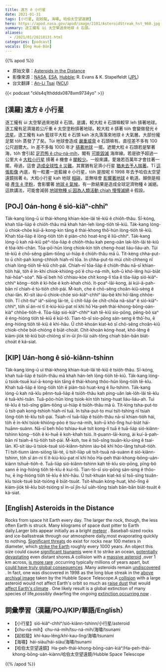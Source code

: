 ```yaml
---
title: 遠方 ê 小行星
date: 2021-01-31
tags: [小行星, 起蛟龍, 海嘯, 哈伯太空望遠鏡]
hero: https://apod.nasa.gov/apod/image/2101/AsteroidStreak_hst_960.jpg
summary: 逐工攏有 ùi 太空掔過來地球 ê 石頭。
aliases:
  - /2021/01/20210131.html
categories: [podcast]
vocals: [Ông Huē-Bûn]
---
```


{{% apod %}}

- 原始文章：[Asteroids in the Distance](https://apod.nasa.gov/apod/ap210131.html)
- 影像來源：[NASA](https://www.nasa.gov/), [ESA](https://www.esa.int/), [Hubble](https://www.nasa.gov/mission_pages/hubble/main/index.html); R. Evans & K. Stapelfeldt ([JPL](https://www.jpl.nasa.gov/))
- 台文翻譯：[An-Li Tsai](mailto:thianbun.taigi@gmail.com) ([NCU](https://www.astro.ncu.edu.tw))

{{< podcast "ckls4q1thdddx0878xm9734yo" >}}

## [漢羅] 遠方 ê 小行星

逐工攏有 ùi 太空掔過來地球 ê 石頭。是講，較大粒 ê 石頭嘛較罕 leh 挵著地球。逐工攏有足濟幾若公斤重 ê 太空塗粉挵著地球。較大粒 ê 挵著 to̍h 會變做發光 ê [流星](https://solarsystem.nasa.gov/asteroids-comets-and-meteors/meteors-and-meteorites/in-depth/)。逐工攏有 kah 籃球平大粒 ê 石頭 kah 冰丸落落來地球 ê 大氣層。大部份攏足緊 to̍h 蒸發了了矣。Tùi 地球會造成 [嚴重威脅](https://cneos.jpl.nasa.gov/sentry/) ê 石頭嘛有。直徑差不多有 100 公尺遐爾大。In 差不多每 1000 年才 [挵著地球](https://en.wikipedia.org/wiki/Meteor_Crater#/media/File:Meteorcrater.jpg) 一擺。遮爾大粒 ê 石頭若是掔著海，to̍h 會引起 [足恐怖 ê chu-ná-mih](https://link.springer.com/article/10.1007/s11069-020-04086-6)，閣有 [可能毀滅](https://astronomy.com/news/2020/12/common-misconceptions-about-doomsday-asteroid-impacts) 海岸線。若是欲予超過一公里大 ê [大粒小行星](https://www.boredpanda.com/size-of-asteroids-alvaro-gracia-montoya/) 摃著 ê 機會 ē [閣較少](https://en.wikipedia.org/wiki/Impact_event#/media/File:SmallAsteroidImpacts-Frequency-Bolide-20141114.jpg)。一般來講，愛幾若百萬年才會拄著一擺。毋過，這會 [造成全球性 ê 災難](https://cneos.jpl.nasa.gov/sentry/intro.html)。其實猶有足濟小行星 [猶未去予人揣著](https://spacewatch.lpl.arizona.edu/)。Tī [這張影像](https://hubblesite.org/image/616/category/39-asteroids) 內底，有一粒畫一逝藍線 ê 小行星，to̍h 是按呢 tī 1998 年去予哈伯太空望遠鏡揣著 ê。大粒小行星 kah 地球 [相碰](https://apod.nasa.gov/apod/ap050308.html)，並無啥會 [影響著地球](https://youtu.be/4Wrc4fHSCpw) ê 軌道。顛倒是相碰 [產生 ê 塗粉](https://www.youtube.com/watch?v=95tmYmeHf84)，會影響著 [地球 ê 氣候](https://en.wikipedia.org/wiki/Impact_winter)。有一款結果是造成全球足濟物種 ê 滅絕。這款講法，可能會減弱 [地球物種 sī 因為人類活動 chiah 慢慢滅絕](https://en.wikipedia.org/wiki/Holocene_extinction) ê 假設。

## [POJ] Oán-hong ê sió-kiâⁿ-chhiⁿ

Ta̍k-kang lóng-ū ùi thài-khong khian-kòe-lâi tē-kiû ê chio̍h-thâu. Sī-kóng, khah tōa-lia̍p ê chio̍h-thâu mā khah hán-leh lòng-tio̍h tē-kiû. Ta̍k-kang lóng-ū chiok-chōe kúi-ā-kong-kin tāng ê thài-khong thô͘-hún lòng-tio̍h tē-kiû. Khah tōa-lia̍p ê lòng-tio̍h to̍h ē piàn-chò hoat-kng ê liû-chhiⁿ. Ta̍k-kang lóng-ū kah nâ-kiû pêⁿ-tōa-lia̍p ê chio̍h-thâu kah peng-oân lak-lo̍h-lâi tē-kiû ê tōa-khì-chân. Tōa-pō͘-hūn lóng chiok-kín to̍h cheng-hoat liáu-liáu-ah. Tùi tē-kiû ē chō-sêng giâm-tiōng ui-hia̍p ê chio̍h-thâu mā ū. Ti̍t-kèng chha-put-to ū chi̍t-pah kong-chhioh hiah-nī tōa. In chha-put-to múi chi̍t-chheng nî chiah lòng-tio̍h tē-kiû chi̍t-pái. Chiah-nī tōa-lia̍p ê chio̍h-thâu nā-sī khian-tio̍h hái, to̍h ē ín-khí chiok-khióng-pò͘ ê chu-ná-mih, koh-ū khó-lêng húi-bia̍t hái-hōaⁿ-sòaⁿ. Nā-sī beh hō͘ chhiau-kòe chi̍t kong-lí tōa ê tōa-lia̍p sió-kiâⁿ-chhiⁿ kòng--tio̍h ê ki-hōe ē koh-khah chió. It-poaⁿ-lāi-kong, ài kúi-ā-pah-bān nî chiah-ē tú-tio̍h chi̍t-pái. M̄-koh, che ē chō-sêng choân-kiû-sèng ê chai-lān. Kî-si̍t iáu-ū chiok-chōe sió-kiâⁿ-chhiⁿ iáu-bē khì hō͘-lâng chhōe-tio̍h. Tī chit-tiuⁿ iáⁿ-siōng lāi-té, ū chi̍t-lia̍p ōe chi̍t-chōa nâ-sòaⁿ ê sió-kiâⁿ-chhiⁿ, to̍h sī án-ni tī it-kiú-kiú-pat nî khì hō͘ Ha-peh thài-khong-bōng-oán-kiàⁿ chhōe-tio̍h-ê. Tōa-lia̍p sió-kiâⁿ-chhiⁿ kah tē-kiû sio-pōng, pēng-bô saⁿ ē éng-hióng tio̍h tē-kiû ê kúi-tō. Tian-tò-sī sio-pōng sán-seng ê thô͘-hu, ē éng-hióng tio̍h tē-kiû ê khì-hāu. Ū chit-khoán kiat-kó sī chō-sêng choân-kiû chiok-chōe bu̍t-chióng ê bia̍t-choa̍t. Chit-khoán kóng-hoat, khó-lêng ē kiám-jio̍k tē-kiû bu̍t-chióng sī in-ūi jîn-lūi oa̍h-tōng chiah bān-bān bia̍t-choa̍t ê ká-siat.

## [KIP] Uán-hong ê sió-kiânn-tshinn

Ta̍k-kang lóng-ū uì thài-khong khian-kuè-lâi tē-kiû ê tsio̍h-thâu. Sī-kóng, khah tuā-lia̍p ê tsio̍h-thâu mā khah hán-leh lòng-tio̍h tē-kiû. Ta̍k-kang lóng-ū tsiok-tsuē kuí-ā-kong-kin tāng ê thài-khong thôo-hún lòng-tio̍h tē-kîu. Khah tuā-lia̍p ê lòng-tio̍h to̍h ē piàn-tsò huat-kng ê lîu-tshinn. Ta̍k-kang lóng-ū kah nâ-kîu pênn-tuā-lia̍p ê tsio̍h-thâu kah ping-uân lak-lo̍h-lâi tē-kîu ê tuā-khì-tsân. Tuā-pōo-hūn lóng tsiok-kín to̍h tsing-huat liáu-liáu-ah. Tuì tē-kîu ē tsō-sîng giâm-tiōng ui-hia̍p ê tsio̍h-thâu mā ū. Ti̍t-kìng tsha-put-to ū tsi̍t-pah kong-tshioh hiah-nī tuā. In tsha-put-to muí tsi̍t-tshing nî tsiah lòng-tio̍h tē-kîu tsi̍t-pái. Tsiah-nī tuā-lia̍p ê tsio̍h-thâu nā-sī khian-tio̍h hái, to̍h ē ín-khí tsiok-khióng-pòo ê tsu-ná-mih, koh-ū khó-lîng huí-bia̍t hái-huānn-suànn. Nā-sī beh hōo tshiau-kuè tsi̍t kong-lí tuā ê tuā-lia̍p sió-kiânn-tshinn kòng--tio̍h ê ki-huē ē koh-khah tsió. It-puann-lāi-kong, ài kuí-ā-pah-bān nî tsiah-ē tú-tio̍h tsi̍t-pái. M̄-koh, tse ē tsō-sîng tsuân-kîu-sìng ê tsai-lān. Kî-si̍t iáu-ū tsiok-tsuē sió-kiânn-tshinn iáu-bē khì hōo-lâng tshuē-tio̍h. Tī tsit-tiunn iánn-siōng lāi-té, ū tsi̍t-lia̍p uē tsi̍t-tsuā nâ-suànn ê sió-kiânn-tshinn, to̍h sī án-ni tī it-kiú-kiú-pat nî khì hōo Ha-peh thài-khong-bōng-uán-kiànn tshuē-tio̍h-ê. Tuā-lia̍p sió-kiânn-tshinn kah tē-kîu sio-pōng, pīng-bô sann ē íng-hióng tio̍h tē-kîu ê kuí-tō. Tian-tò-sī sio-pōng sán-sing ê thôo-hu, ē íng-hióng tio̍h tē-kîu ê khì-hāu. Ū tsit-khuán kiat-kó sī tsō-sîng tsuân-kîu tsiok-tsuē bu̍t-tsióng ê bia̍t-tsua̍t. Tsit-khuán kóng-huat, khó-lîng ē kiám-jio̍k tē-kîu bu̍t-tsióng sī in-uī jîn-luī ua̍h-tōng tsiah bān-bān bia̍t-tsua̍t ê ká-siat.

## [English] Asteroids in the Distance 

Rocks from space hit Earth every day. The larger the rock, though, the less often Earth is struck. Many kilograms of space dust pitter to Earth daily.Larger bits appear initially as a bright [meteor](https://solarsystem.nasa.gov/asteroids-comets-and-meteors/meteors-and-meteorites/in-depth/) . Baseball-sized rocks and ice-ballsstreak through our atmosphere daily,most evaporating quickly to nothing. [Significant threats](https://cneos.jpl.nasa.gov/sentry/) do exist for rocks near 100 meters in diameter, which [strike the Earth](https://en.wikipedia.org/wiki/Meteor_Crater#/media/File:Meteorcrater.jpg) roughly every 1000 years. An object this size could cause [significant tsunamis](https://link.springer.com/article/10.1007/s11069-020-04086-6) were it to strike an ocean, [potentially devastating](https://astronomy.com/news/2020/12/common-misconceptions-about-doomsday-asteroid-impacts) even distant shores.A collision with a [massive asteroid](https://www.boredpanda.com/size-of-asteroids-alvaro-gracia-montoya/) ,over 1 km across, [is more rare](https://en.wikipedia.org/wiki/Impact_event#/media/File:SmallAsteroidImpacts-Frequency-Bolide-20141114.jpg) ,occurring typically millions of years apart, but [could have truly global consequences](https://cneos.jpl.nasa.gov/sentry/intro.html) .Many asteroids remain [undiscovered](https://spacewatch.lpl.arizona.edu/) . In fact, one was discovered in 1998 as the long blue streak in the [above archival image](https://hubblesite.org/image/616/category/39-asteroids) taken by the Hubble Space Telescope.A [collision](https://apod.nasa.gov/apod/ap050308.html) with a large asteroid would not affect Earth's orbit so much as [raise dust](https://www.youtube.com/watch?v=95tmYmeHf84) that would [affect Earth's climate](https://en.wikipedia.org/wiki/Impact_winter) . One likely result is a global extinction of many species of life,possibly dwarfing the ongoing [extinction occurring now](https://en.wikipedia.org/wiki/Holocene_extinction) .

## 詞彙學習（漢羅/POJ/KIP/華語/English）

- 【小行星】sió-kiâⁿ-chhiⁿ/sió-kiânn-tshinn/小行星/asteroid
- 【chu-ná-mih】chu-ná-mih/tsu-ná-mih/海嘯/tsunami
- 【起蛟龍】khí-kau-lêng/khí-kau-lîng/海嘯/tsunami
- 【海嘯】hái-siàu/hái-siàu/海嘯/tsunami
- 【哈伯太空望遠鏡】Ha-peh-thài-khong-bōng-oán-kiàⁿ/Ha-peh-thài-khong-bōng-uán-kiànn/哈伯太空望遠鏡/Hubble Space Telescope

{{% /apod %}}
